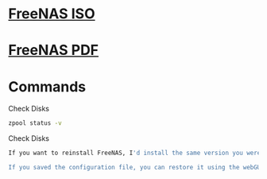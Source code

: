 # <a href="http://www.freenas.org/download-freenas-release.html" target="_blank">FreeNAS ISO</a>
# <a href="http://freenas.2trux.com/FreeNAS.pdf" target="_blank">FreeNAS PDF</a>

# Commands
Check Disks
```sh
zpool status -v
```
Check Disks
```sh
If you want to reinstall FreeNAS, I'd install the same version you were running before on a new flash drive. Look here for older versions: http://download.freenas.org/

If you saved the configuration file, you can restore it using the webGUI after you do the fresh install. If not, just do an autoimport of your pool and reconfigure the server. 
```
